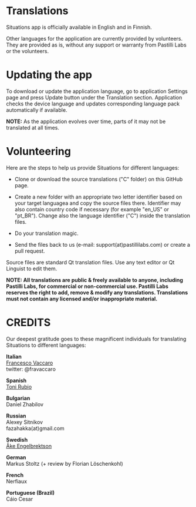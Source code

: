 # Translations

Situations app is officially available in English and in Finnish.

Other languages for the application are currently provided by volunteers. They are provided as is, without any support or warranty from Pastilli Labs or the volunteers.


# Updating the app

To download or update the application language, go to application Settings page and press Update button under the Translation section. Application checks the device language and updates corresponding language pack automatically if available. 

**NOTE:** As the application evolves over time, parts of it may not be translated at all times.


# Volunteering

Here are the steps to help us provide Situations for different languages: 

+ Clone or download the source translations ("C" folder) on this GitHub page.

+ Create a new folder with an appropriate two letter identifier based on your target languagea and copy the source files there. Identifier may also contain country code if necessary (for example "en_US" or "pt_BR"). Change also the language identifier ("C") inside the translation files.

+ Do your translation magic.

+ Send the files back to us (e-mail: support(at)pastillilabs.com) or create a pull request.

Source files are standard Qt translation files. Use any text editor or Qt Linguist to edit them.

**NOTE: All translations are public & freely available to anyone, including Pastilli Labs, for commercial or non-commercial use. Pastilli Labs reserves the right to add, remove & modify any translations. Translations must not contain any licensed and/or inappropriate material.**


# CREDITS

Our deepest gratitude goes to these magnificent individuals for translating Situations to different languages: 

**Italian**<br>
[Francesco Vaccaro](http://about.me/francescovaccaro)<br>
twitter: @fravaccaro 

**Spanish**<br>
[Toni Rubio](http://about.me/toni.rubio.67)

**Bulgarian**<br>
Daniel Zhabilov

**Russian**<br>
Alexey Sitnikov<br>
fazahakka(at)gmail.com

**Swedish**<br>
[Åke Engelbrektson](http://svenskasprakfiler.se)

**German**<br>
Markus Stoltz (+ review by Florian Löschenkohl)

**French**<br>
Nerfiaux

**Portuguese (Brazil)**<br>
Cáio Cesar

